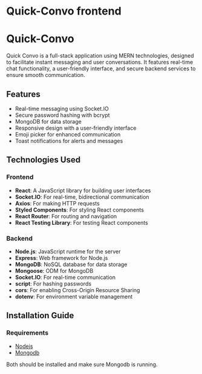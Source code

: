 # Quick-Convo frontend
# Quick-Convo
Quick Convo is a full-stack application using MERN technologies, designed to facilitate instant messaging and user conversations. It features real-time chat functionality, a user-friendly interface, and secure backend services to ensure smooth communication.

## Features

- Real-time messaging using Socket.IO
- Secure password hashing with bcrypt
- MongoDB for data storage
- Responsive design with a user-friendly interface
- Emoji picker for enhanced communication
- Toast notifications for alerts and messages

## Technologies Used

### Frontend
- **React**: A JavaScript library for building user interfaces
- **Socket.IO**: For real-time, bidirectional communication
- **Axios**: For making HTTP requests
- **Styled Components**: For styling React components
- **React Router**: For routing and navigation
- **React Testing Library**: For testing React components

### Backend
- **Node.js**: JavaScript runtime for the server
- **Express**: Web framework for Node.js
- **MongoDB**: NoSQL database for data storage
- **Mongoose**: ODM for MongoDB
- **Socket.IO**: For real-time communication
- **script**: For hashing passwords
- **cors**: For enabling Cross-Origin Resource Sharing
- **dotenv**: For environment variable management


## Installation Guide

### Requirements
- [Nodejs](https://nodejs.org/en/download)
- [Mongodb](https://www.mongodb.com/docs/manual/administration/install-community/)

Both should be installed and make sure Mongodb is running.
